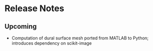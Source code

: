 # Release Notes

## Upcoming

* Computation of dural surface mesh ported from MATLAB to Python;
  introduces dependency on scikit-image